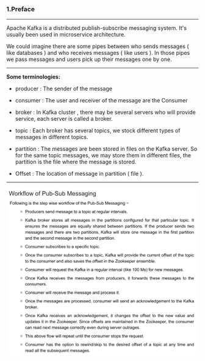 ### 1.Preface

---

Apache Kafka is a distributed publish-subscribe messaging system. It's usually been used in microservice architecture.

We could imagine there are some pipes between who sends messages ( like databases ) and who receives messages ( like users ). In those pipes we pass messages and users pick up their messages one by one.

---

**Some terminologies:**

- producer : The sender of the message

- consumer : The user and receiver of the message are the Consumer

- broker : In Kafka cluster , there may be several servers who will provide service, each server is called a broker.
- topic : Each broker has several topics, we stock different types of messages in different topics. 
- partition : The messages are been stored in files on the Kafka server. So for the same topic messages, we may store them in different files, the partition is the file where the message is stored.
- Offset : The location of message in partition ( file ).

---

![image-20220511170941347](./image/process.png)



